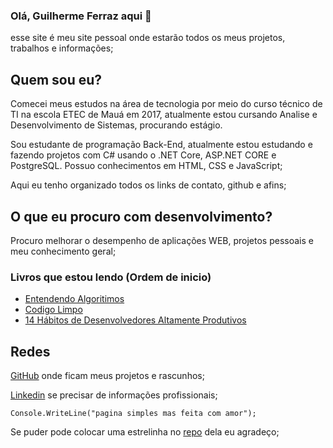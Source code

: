 ### Olá, Guilherme Ferraz aqui 👋

esse site é meu site pessoal onde estarão todos os meus projetos, trabalhos e informações;

## Quem sou eu?
Comecei meus estudos na área de tecnologia por meio do curso técnico de TI na escola ETEC de Mauá em 2017, atualmente estou cursando Analise e Desenvolvimento de Sistemas, procurando estágio.

Sou estudante de programação Back-End, atualmente estou estudando e fazendo projetos com C# usando o .NET Core, ASP.NET CORE e PostgreSQL.
Possuo conhecimentos em HTML, CSS e JavaScript;

Aqui eu tenho organizado todos os links de contato, github e afins;

## O que eu procuro com desenvolvimento?

Procuro melhorar o desempenho de aplicações WEB, projetos pessoais e meu conhecimento geral;

### Livros que estou lendo (Ordem de inicio)
- [Entendendo Algoritimos](https://a.co/d/ddxpTwm)
- [Codigo Limpo](https://a.co/d/aF1qeVT)
- [14 Hábitos de Desenvolvedores Altamente Produtivos](https://a.co/d/4DrckWM)


## Redes
[GitHub](https://github.com/awsmgui) onde ficam meus projetos e rascunhos;

[Linkedin](www.linkedin.com/in/guilhermeferraz2) se precisar de informações profissionais;

```
Console.WriteLine("pagina simples mas feita com amor");
```

Se puder pode colocar uma estrelinha no [repo](https://github.com/awsmgui/guilhermeferraz.com) dela eu agradeço;
